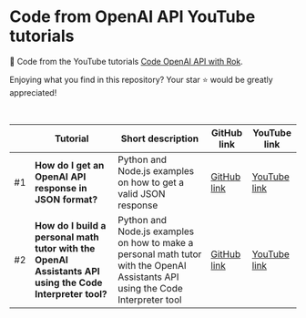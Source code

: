 # Code from OpenAI API YouTube tutorials

🚀 Code from the YouTube tutorials [Code OpenAI API with Rok](https://www.youtube.com/@codewithrok).

Enjoying what you find in this repository? Your star ⭐ would be greatly appreciated!<br>

<br>

| | Tutorial  | Short description | GitHub link | YouTube link |
| ------------- | ------------- | ------------- | ------------- | ------------- |
| #1 | **How do I get an OpenAI API response in JSON format?**  | Python and Node.js examples on how to get a valid JSON response  | [GitHub link](https://github.com/rokbenko/openai-api-tutorials/tree/main/Tutorials/%231%20How%20do%20I%20get%20an%20OpenAI%20API%20response%20in%20JSON%20format) | [YouTube link](https://youtu.be/o4q2qsGKVkE) |
| #2 | **How do I build a personal math tutor with the OpenAI Assistants API using the Code Interpreter tool?**  | Python and Node.js examples on how to make a personal math tutor with the OpenAI Assistants API using the Code Interpreter tool  | [GitHub link](https://github.com/rokbenko/openai-api-tutorials/tree/main/Tutorials/%232%20How%20do%20I%20build%20a%20personal%20math%20tutor%20with%20the%20OpenAI%20Assistants%20API) | [YouTube link](https://youtu.be/F-KRs6vg4mM) |
